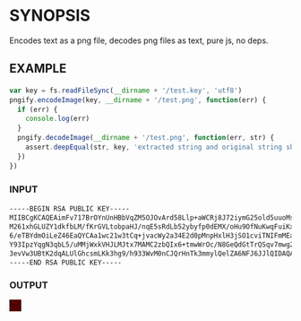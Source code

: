 # SYNOPSIS
Encodes text as a png file, decodes png files as text, pure js, no deps.

## EXAMPLE

```js
var key = fs.readFileSync(__dirname + '/test.key', 'utf8')
pngify.encodeImage(key, __dirname + '/test.png', function(err) {
  if (err) {
    console.log(err)
  }
  pngify.decodeImage(__dirname + '/test.png', function(err, str) {
    assert.deepEqual(str, key, 'extracted string and original string should be the same')
  })
})
```

### INPUT
```text
-----BEGIN RSA PUBLIC KEY-----
MIIBCgKCAQEAimFv717BrOYnUnHBbVqZM5OJOvArd58Llp+aWCRj8J72iymG25old5uuoMsV
M261xhGLUZY1dkfbLM/fKrGVLtobpaHJ/nqE5sRdLb52ybyfp0dEMX/oHu9OfNuKwqFuiKxQ
6/eTBYdmOiLeZ46EaQYCAa1wc21w3tCq+jvacWy2a34E2d0pMnpHxlH3jSO1cviTNIFmMEaf
Y93IpzYqgN3qbL5/uMMjWxkVHJLMJtx7MAMC2zbQIx6+tmwWrOc/N8GeQdGtTrQSqv7mwg2/
3evVw3UBtK2dqALUlGhcsmLKk3hg9/h933WvM0nCJQrHnTk3mmylQelZA6NFJ6JJlQIDAQAB
-----END RSA PUBLIC KEY-----
```

### OUTPUT

![test.png](/test.png)

